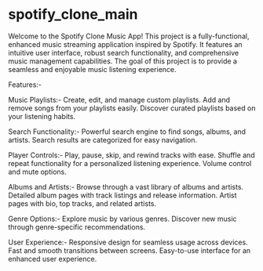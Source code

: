 # spotify_clone_main

Welcome to the Spotify Clone Music App! This project is a fully-functional, enhanced music streaming application inspired by Spotify. It features an intuitive user interface, robust search functionality, and comprehensive music management capabilities. The goal of this project is to provide a seamless and enjoyable music listening experience.

Features:-

Music Playlists:-
Create, edit, and manage custom playlists.
Add and remove songs from your playlists easily.
Discover curated playlists based on your listening habits.

Search Functionality:-
Powerful search engine to find songs, albums, and artists.
Search results are categorized for easy navigation.

Player Controls:-
Play, pause, skip, and rewind tracks with ease.
Shuffle and repeat functionality for a personalized listening experience.
Volume control and mute options.

Albums and Artists:-
Browse through a vast library of albums and artists.
Detailed album pages with track listings and release information.
Artist pages with bio, top tracks, and related artists.

Genre Options:-
Explore music by various genres.
Discover new music through genre-specific recommendations.

User Experience:-
Responsive design for seamless usage across devices.
Fast and smooth transitions between screens.
Easy-to-use interface for an enhanced user experience.
